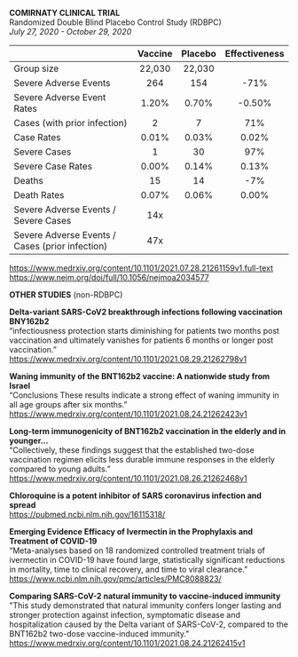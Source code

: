 **COMIRNATY CLINICAL TRIAL**  
Randomized Double Blind Placebo Control Study (RDBPC)  
*July 27, 2020 - October 29, 2020*  

|                              | Vaccine | Placebo | Effectiveness
|------------------------------|:-------:|:-------:|:------------:
| Group size                   | 22,030  | 22,030  |
| Severe Adverse Events        | 264     | 154     | -71%
| Severe Adverse Event Rates   | 1.20%   | 0.70%   | -0.50%
| Cases (with prior infection) | 2       | 7       |  71%
| Case Rates                   | 0.01%   | 0.03%   | 0.02%
| Severe Cases                 | 1       | 30      |  97%
| Severe Case Rates            | 0.00%   | 0.14%   | 0.13%
| Deaths                       | 15      | 14      | -7%
| Death Rates                  | 0.07%   | 0.06%   | 0.00%
|Severe Adverse Events / Severe Cases    | 14x
|Severe Adverse Events / Cases (prior infection)   |47x

https://www.medrxiv.org/content/10.1101/2021.07.28.21261159v1.full-text
https://www.nejm.org/doi/full/10.1056/nejmoa2034577

**OTHER STUDIES** (non-RDBPC)
 
**Delta-variant SARS-CoV2 breakthrough infections following vaccination BNY162b2**  
“infectiousness protection starts diminishing for patients two months post vaccination and ultimately vanishes for patients 6 months or longer post vaccination.”  
https://www.medrxiv.org/content/10.1101/2021.08.29.21262798v1   

**Waning immunity of the BNT162b2 vaccine: A nationwide study from Israel**  
“Conclusions These results indicate a strong effect of waning immunity in all age groups after six months.”  
https://www.medrxiv.org/content/10.1101/2021.08.24.21262423v1  

**Long-term immunogenicity of BNT162b2 vaccination in the elderly and in younger...**  
“Collectively, these findings suggest that the established two-dose vaccination regimen elicits less durable immune responses in the elderly compared to young adults.”  
https://www.medrxiv.org/content/10.1101/2021.08.26.21262468v1  

**Chloroquine is a potent inhibitor of SARS coronavirus infection and spread**   
https://pubmed.ncbi.nlm.nih.gov/16115318/  

**Emerging Evidence Efficacy of Ivermectin in the Prophylaxis and Treatment of COVID-19**  
“Meta-analyses based on 18 randomized controlled treatment trials of ivermectin in COVID-19 have found large, statistically significant reductions in mortality, time to clinical recovery, and time to viral clearance.”  
https://www.ncbi.nlm.nih.gov/pmc/articles/PMC8088823/  

**Comparing SARS-CoV-2 natural immunity to vaccine-induced immunity**
"This study demonstrated that natural immunity confers longer lasting and stronger protection against infection, symptomatic disease and hospitalization caused by the Delta variant of SARS-CoV-2, compared to the BNT162b2 two-dose vaccine-induced immunity."  
https://www.medrxiv.org/content/10.1101/2021.08.24.21262415v1  